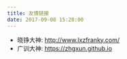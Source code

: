 ```yaml
---
title: 友情链接
date: 2017-09-08 15:28:00
---
```

- 晓铮大神: http://www.lxzfranky.com/
- 广训大神: https://zhgxun.github.io